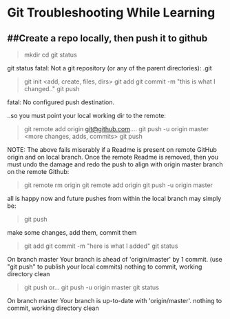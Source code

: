 Git Troubleshooting While Learning
==============================================

##Create a repo locally, then push it to github
---

>mkdir <new repo>
>cd <new repo>
>git status

git status
fatal: Not a git repository (or any of the parent directories): .git

>git init
><add, create, files, dirs>
>git add <file or dir>
>git commit -m "this is what I changed.."
>git push

fatal: No configured push destination.

..so you must point your local working dir to the remote:

>git remote add origin git@github.com....
>git push -u origin master
><more changes, adds, commits>
>git push

NOTE: The above fails miserably if a Readme is present 
on remote GitHub origin and on local branch. Once
the remote Readme is removed, then you must undo 
the damage and redo the push to align with origin
master branch on the remote Github:

>git remote rm origin
>git remote add origin <ssh url>
>git push -u origin master

all is happy now and future pushes from within
the local branch may simply be:

>git push

make some changes, add them, commit them

>git add <filename>
>git commit -m "here is what I added"
>git status

On branch master
Your branch is ahead of 'origin/master' by 1 commit.
  (use "git push" to publish your local commits)
nothing to commit, working directory clean

>git push    or...
>git push -u origin master
>git status

On branch master
Your branch is up-to-date with 'origin/master'.
nothing to commit, working directory clean

